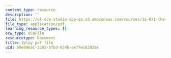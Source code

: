 ```yaml
---
content_type: resource
description: ''
file: https://ol-ocw-studio-app-qa.s3.amazonaws.com/courses/15-071-the-analytics-edge-spring-2017/b9e996ac3393bfbd934bae77ec8292ae_bzxoBEh4is8.pdf
file_type: application/pdf
learning_resource_types: []
ocw_type: OCWFile
resourcetype: Document
title: 3play pdf file
uid: b9e996ac-3393-bfbd-934b-ae77ec8292ae
---
```


